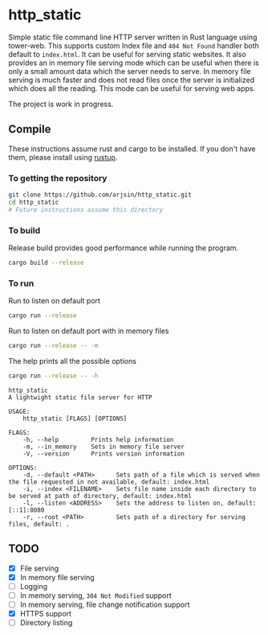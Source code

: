# http_static
Simple static file command line HTTP server written in Rust language using tower-web.
This supports custom Index file and `404 Not Found` handler both default to `index.html`.
It can be useful for serving static websites.
It also provides an in memory file serving mode which can be useful when there is only a
small amount data which the server needs to serve. In memory file serving is much faster
and does not read files once the server is initialized which does all the reading.
This mode can be useful for serving web apps.

The project is work in progress.

## Compile
These instructions assume rust and cargo to be installed.
If you don't have them, please install using [rustup](https://rustup.rs).

### To getting the repository

```sh
git clone https://github.com/arjsin/http_static.git
cd http_static
# Future instructions assume this directory
```

### To build
Release build provides good performance while running the program.
```sh
cargo build --release
```

### To run
Run to listen on default port
```sh
cargo run --release
```

Run to listen on default port with in memory files
```sh
cargo run --release -- -m
```

The help prints all the possible options
```sh
cargo run --release -- -h
```
```
http_static
A lightwight static file server for HTTP

USAGE:
    http_static [FLAGS] [OPTIONS]

FLAGS:
    -h, --help         Prints help information
    -m, --in_memory    Sets in memory file server
    -V, --version      Prints version information

OPTIONS:
    -d, --default <PATH>      Sets path of a file which is served when the file requested in not available, default: index.html
    -i, --index <FILENAME>    Sets file name inside each directory to be served at path of directory, default: index.html
    -l, --listen <ADDRESS>    Sets the address to listen on, default: [::1]:8080
    -r, --root <PATH>         Sets path of a directory for serving files, default: .
```

## TODO
- [x] File serving
- [x] In memory file serving
- [ ] Logging
- [ ] In memory serving, `304 Not Modified` support
- [ ] In memory serving, file change notification support
- [x] HTTPS support
- [ ] Directory listing
